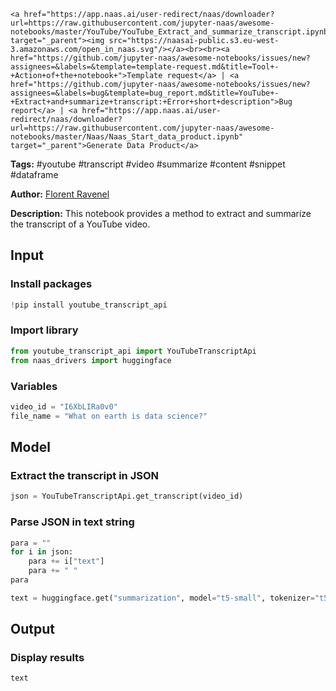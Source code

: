     <a href="https://app.naas.ai/user-redirect/naas/downloader?url=https://raw.githubusercontent.com/jupyter-naas/awesome-notebooks/master/YouTube/YouTube_Extract_and_summarize_transcript.ipynb" target="_parent"><img src="https://naasai-public.s3.eu-west-3.amazonaws.com/open_in_naas.svg"/></a><br><br><a href="https://github.com/jupyter-naas/awesome-notebooks/issues/new?assignees=&labels=&template=template-request.md&title=Tool+-+Action+of+the+notebook+">Template request</a> | <a href="https://github.com/jupyter-naas/awesome-notebooks/issues/new?assignees=&labels=bug&template=bug_report.md&title=YouTube+-+Extract+and+summarize+transcript:+Error+short+description">Bug report</a> | <a href="https://app.naas.ai/user-redirect/naas/downloader?url=https://raw.githubusercontent.com/jupyter-naas/awesome-notebooks/master/Naas/Naas_Start_data_product.ipynb" target="_parent">Generate Data Product</a>

**Tags:** #youtube #transcript #video #summarize #content #snippet #dataframe

**Author:** [Florent Ravenel](https://www.linkedin.com/in/ACoAABCNSioBW3YZHc2lBHVG0E_TXYWitQkmwog/)

**Description:** This notebook provides a method to extract and summarize the transcript of a YouTube video.

## Input

### Install packages


```python
!pip install youtube_transcript_api
```

### Import library


```python
from youtube_transcript_api import YouTubeTranscriptApi
from naas_drivers import huggingface
```

### Variables


```python
video_id = "I6XbLIRa0v0"
file_name = "What on earth is data science?"
```

## Model

### Extract the transcript in JSON


```python
json = YouTubeTranscriptApi.get_transcript(video_id)
```

### Parse JSON in text string


```python
para = ""
for i in json:
    para += i["text"]
    para += " "
para
```


```python
text = huggingface.get("summarization", model="t5-small", tokenizer="t5-small")(para)
```

## Output

### Display results


```python
text
```
